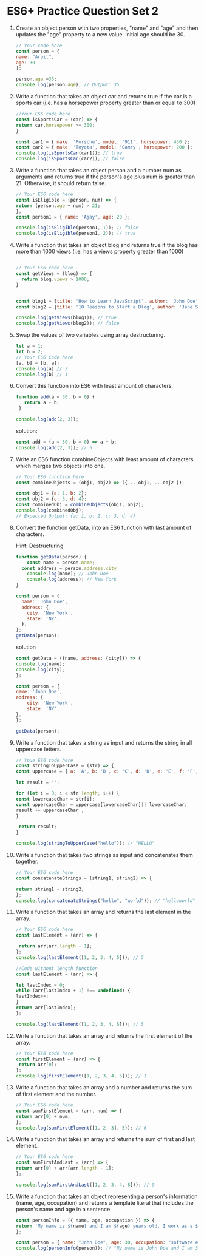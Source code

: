 # ES6+ Practice Question Set 2

1. Create an object person with two properties, "name" and "age" and then updates the "age" property to a new value. Initial age should be 30.

    ```jsx
    // Your code here
    const person = {
    name: "Arpit",
    age: 30
    };

    person.age =35;
    console.log(person.age); // Output: 35
    ```

2. Write a function that takes an object car and returns true if the car is a sports car (i.e. has a horsepower property greater than or equal to 300)

    ```jsx
    //Your ES6 code here
    const isSportsCar = (car) => {
    return car.horsepower >= 300;
    }
    
    const car1 = { make: 'Porsche', model: '911', horsepower: 450 };
    const car2 = { make: 'Toyota', model: 'Camry', horsepower: 200 };
    console.log(isSportsCar(car1)); // true
    console.log(isSportsCar(car2)); // false
    ```

3. Write a function that takes an object person and a number num as arguments and returns true if the person's age plus num is greater than 21. Otherwise, it should return false.

    ```jsx
    // Your ES6 code here
    const isEligible = (person, num) => {
    return (person.age + num) > 21;
    };
    const person1 = { name: 'Ajay', age: 20 };

    console.log(isEligible(person1, 1)); // false
    console.log(isEligible(person1, 2)); // true
    ```

4. Write a function that takes an object blog and returns true if the blog has more than 1000 views (i.e. has a views property greater than 1000)

    ```jsx
    
    // Your ES6 code here
    const getViews = (blog) => {
      return blog.views > 1000;
    }

    
    const blog1 = {title: 'How to Learn JavaScript', author: 'John Doe', views: 1430};
    const blog2 = {title: '10 Reasons to Start a Blog', author: 'Jane Smith', views: 500};

    console.log(getViews(blog1)); // true
    console.log(getViews(blog2)); // false
    ```

5. Swap the values of two variables using array destructuring.

    ```jsx
    let a = 1;
    let b = 2;
    // Your ES6 Code here
    [a, b] = [b, a];
    console.log(a) // 2
    console.log(b) // 1
    ```

6. Convert this function into ES6 with least amount of characters.

    ```jsx
    function add(a = 30, b = 0) {
       return a + b;
     }
    
    console.log(add(2, 3));
    ```

    solution:

    ```jsx
    const add = (a = 30, b = 0) => a + b;
    console.log(add(2, 3)); // 5
    ```


7. Write an ES6 function combineObjects with least amount of characters which merges two objects into one.

    ```jsx
    // Your ES6 function here
    const combineObjects = (obj1, obj2) => ({ ...obj1, ...obj2 });
    
    const obj1 = {a: 1, b: 2};
    const obj2 = {c: 3, d: 4};
    const combinedObj = combineObjects(obj1, obj2);
    console.log(combinedObj);
    // Expected Output: {a: 1, b: 2, c: 3, d: 4}
    ```

8. Convert the function getData, into an ES6 function with last amount of characters.

    Hint: Destructuring

    ```jsx
    function getData(person) {
        const name = person.name;
      const address = person.address.city
        console.log(name); // John Doe
        console.log(address); // New York
    }
    
    const person = {
      name: 'John Doe',
      address: {
        city: 'New York',
        state: 'NY',
      },
    };
    getData(person);
    ```
    solution 

    ```jsx
    const getData = ({name, address: {city}}) => {
    console.log(name);
    console.log(city);
    };

    const person = {
    name: 'John Doe',
    address: {
        city: 'New York',
        state: 'NY',
    },
    };

    getData(person);
    ```

9. Write a function that takes a string as input and returns the string in all uppercase letters.

    ```jsx
    // Youe ES6 code here
    const stringToUpperCase = (str) => {
    const uppercase = { a: 'A', b: 'B', c: 'C', d: 'D', e: 'E', f: 'F', g: 'G', h: 'H', i: 'I', j: 'J', k: 'K', l: 'L', m: 'M', n: 'N', o: 'O', p: 'P', q: 'Q', r: 'R', s: 'S', t: 'T', u: 'U', v: 'V', w: 'W', x: 'X', y: 'Y', z: 'Z' };

    let result = '';

    for (let i = 0; i < str.length; i++) {
    const lowercaseChar = str[i];
    const uppercaseChar = uppercase[lowercaseChar]|| lowercaseChar;
    result += uppercaseChar ;
    }

     return result;
    }

    console.log(stringToUpperCase("hello")); // "HELLO"
    ```

10. Write a function that takes two strings as input and concatenates them together.

    ```jsx
    // Your ES6 code here
    const concatenateStrings = (string1, string2) => {

    return string1 + string2;
    };
    console.log(concatenateStrings("hello", "world")); // "helloworld"
    ```

11. Write a function that takes an array and returns the last element in the array.

    ```jsx
    // Your ES6 code here
    const lastElement = (arr) => {

     return arr[arr.length - 1];
    };
    console.log(lastElement([1, 2, 3, 4, 5])); // 5
    
    //Code without length function
    const lastElement = (arr) => {

    let lastIndex = 0;
    while (arr[lastIndex + 1] !== undefined) {
    lastIndex++;
    }
    return arr[lastIndex];
    };

    console.log(lastElement([1, 2, 3, 4, 5])); // 5
    ```



12. Write a function that takes an array and returns the first element of the array.

    ```jsx
    // Your ES6 code here
    const firstElement = (arr) => {
     return arr[0];
    };
    console.log(firstElement([1, 2, 3, 4, 5])); // 1
    ```

13. Write a function that takes an array and a number and returns the sum of first element and the number.

    ```jsx
    // Your ES6 code here
    const sumFirstElement = (arr, num) => {
    return arr[0] + num;
    };
    console.log(sumFirstElement([1, 2, 3], 5)); // 6
    ```

14. Write a function that takes an array and returns the sum of first and last element.

    ```jsx
    // Your ES6 code here
    const sumFirstAndLast = (arr) => {
    return arr[0] + arr[arr.length - 1];
    };
    
    console.log(sumFirstAndLast([1, 2, 3, 4, 8])); // 9
    ```

15. Write a function that takes an object representing a person's information (name, age, occupation) and returns a template literal that includes the person's name and age in a sentence.

    ```jsx
    const personInfo = ({ name, age, occupation }) => {
    return `My name is ${name} and I am ${age} years old. I work as a ${occupation}.`;
    };

    const person = { name: "John Doe", age: 30, occupation: "software engineer" };
    console.log(personInfo(person)); // "My name is John Doe and I am 30 years old. I work as a software engineer."


```